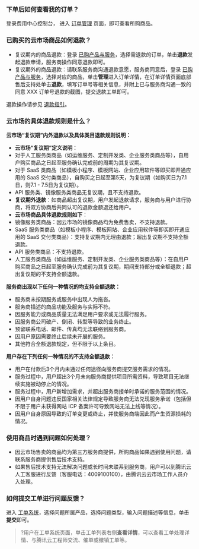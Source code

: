 
### 下单后如何查看我的订单？
登录费用中心控制台， 进入 [订单管理](https://console.cloud.tencent.com/deal) 页面，即可查看所购商品。

### 已购买的云市场商品如何退款？
- 复议期内的商品退款：登录 [已购产品与服务](https://console.cloud.tencent.com/servicemarket/services)，选择需退款的订单，单击**退款**发起退款申请，服务商操作同意退款即可。
- 复议期外的商品退款：请联系服务商沟通退款意愿，服务商同意后，登录 [已购产品与服务](https://console.cloud.tencent.com/servicemarket/services)，选择对应的商品，单击**管理**进入订单详情，在订单详情页面底部售后支持处单击**退款**，填写订单号等相关信息，并附上已与服务商沟通一致的同意 XXX 订单号退款的截图，提交退款工单即可。

退款操作请参见 [退款指引](https://cloud.tencent.com/document/product/306/32890)。


### 云市场的具体退款规则是什么？
**云市场“复议期”内外退款以及具体类目退款规则说明：**
- **云市场“复议期”定义说明**：
 - 对于人工服务类商品（如运维服务、定制开发类、企业服务类商品等），自用户购买商品之日起至服务确认完成前的周期为其复议期。
 - 对于 SaaS 类商品（如模板小程序、模板网站、企业应用软件等即买即开通应用的 SaaS 交付类商品），自购买之日起至第5天，为复议期（如购买日为7.1日，则7.1 - 7.5日为复议期）。
 - API 服务类、镜像服务类商品无复议期，且不支持退款。
- **复议期外退款**：如商品超出复议期，用户发起退款请求，服务商与用户进行协商，将双方协商后共同认可的退款金额退还给用户。
- **云市场商品具体退款规则如下**：
 - 镜像服务类商品：因云市场的镜像商品均为免费售卖，不支持退款。
 - SaaS 服务类商品（如模板小程序、模板网站、企业应用软件等即买即开通应用的 SaaS 交付类商品）：支持复议期内无理由退款；超出复议期不支持全额退款。
 - API 服务类商品：不支持退款。
 - 人工服务类商品（如运维服务、定制开发类、企业服务类商品等）：在自用户购买商品之日起至服务确认完成前为其复议期，期间支持部分或全额退款；超出复议期的不支持全额退款。

**服务商出现以下任何一种情况的均支持全额退款：**
- 服务商未按期服务或服务中出现人为拖沓。
- 服务商描述的商品功能及服务与实际不符。
- 因服务能力或商品质量无法满足用户要求或无法履行服务。
- 因服务商公司破产、倒闭、转型等导致的业务终止。
- 预留联系电话、邮件、传真均无法联络到服务商。
- 因用户原因需要终止后续未开展的服务。
- 其他符合全额退款规定，但不限于以上条目。

**用户存在下列任何一种情况的不支持全额退款：**
- 用户在付款后3个月内未通过任何途径向服务商提交服务需求的情况。
- 服务过程中，用户超出3个月未向服务商提供项目所需资料，导致项目无法继续实施被动停止的情况。
- 服务过程中，用户新增加需求，并超出服务商接单时承诺的服务范围的情况。
- 因用户自身问题违反国家相关法律规定导致服务商无法兑现服务承诺（包括但不限于用户未获得网站 ICP 备案许可导致网站无法上线等情况）。
- 因用户自身原因导致的订单变更或终止，并使服务商端因此而产生资源损耗的情况。

### 使用商品时遇到问题如何处理？
- 因云市场售卖的商品均为第三方服务商提供，所购商品如果遇到使用问题，请联系服务商提供售后技术支持。
- 如果售后技术支持无法解决问题或长时间未联系到服务商，用户可以到腾讯云人工客服进行反馈（客服电话：4009100100），由腾讯云云市场工作人员介入处理。


### 如何提交工单进行问题反馈？

进入 [工单系统](https://console.cloud.tencent.com/workorder/category)，选择问题所属产品，选择问题类型，输入问题描述等信息，单击**提交**即可。

>?用户在工单系统页面，单击工单列表右侧**查看详情**，可以查看工单处理详情、与腾讯云工程师交流、催单或撤销工单等。










